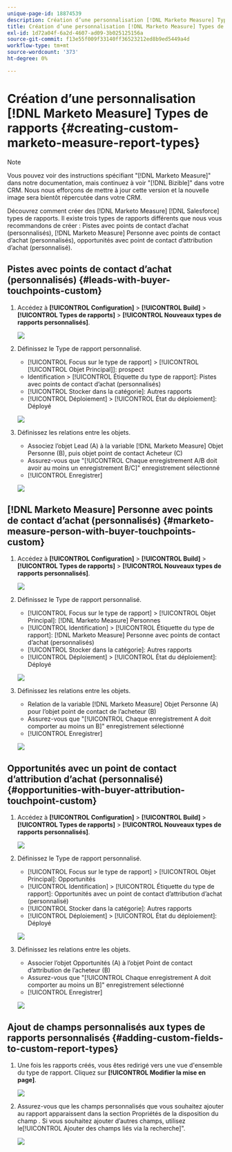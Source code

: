 ```yaml
---
unique-page-id: 18874539
description: Création d’une personnalisation [!DNL Marketo Measure] Types de rapports - [!DNL Marketo Measure] - Documentation du produit
title: Création d’une personnalisation [!DNL Marketo Measure] Types de rapports
exl-id: 1d72a04f-6a2d-4607-ad09-3b025125156a
source-git-commit: f13e55f009f33140ff36523212ed8b9ed5449a4d
workflow-type: tm+mt
source-wordcount: '373'
ht-degree: 0%

---
```


# Création d’une personnalisation [!DNL Marketo Measure] Types de rapports {#creating-custom-marketo-measure-report-types}

>[!NOTE]
>
>Vous pouvez voir des instructions spécifiant &quot;[!DNL Marketo Measure]&quot; dans notre documentation, mais continuez à voir &quot;[!DNL Bizible]&quot; dans votre CRM. Nous nous efforçons de mettre à jour cette version et la nouvelle image sera bientôt répercutée dans votre CRM.

Découvrez comment créer des [!DNL Marketo Measure] [!DNL Salesforce] types de rapports. Il existe trois types de rapports différents que nous vous recommandons de créer : Pistes avec points de contact d’achat (personnalisés), [!DNL Marketo Measure] Personne avec points de contact d’achat (personnalisés), opportunités avec point de contact d’attribution d’achat (personnalisé).

## Pistes avec points de contact d’achat (personnalisés) {#leads-with-buyer-touchpoints-custom}

1. Accédez à **[!UICONTROL Configuration]** > **[!UICONTROL Build]** > **[!UICONTROL Types de rapports]** > **[!UICONTROL Nouveaux types de rapports personnalisés]**.

   ![](assets/1.png)

1. Définissez le Type de rapport personnalisé.

   * [!UICONTROL Focus sur le type de rapport] > [!UICONTROL [!UICONTROL Objet Principal]]: prospect
   * Identification > [!UICONTROL Étiquette du type de rapport]: Pistes avec points de contact d’achat (personnalisés)
   * [!UICONTROL Stocker dans la catégorie]: Autres rapports
   * [!UICONTROL Déploiement] > [!UICONTROL État du déploiement]: Déployé

   ![](assets/2.png)

1. Définissez les relations entre les objets.

   * Associez l’objet Lead (A) à la variable [!DNL Marketo Measure] Objet Personne (B), puis objet point de contact Acheteur (C)
   * Assurez-vous que &quot;[!UICONTROL Chaque enregistrement A/B doit avoir au moins un enregistrement B/C]&quot; enregistrement sélectionné
   * [!UICONTROL Enregistrer]

   ![](assets/3.png)

## [!DNL Marketo Measure] Personne avec points de contact d’achat (personnalisés) {#marketo-measure-person-with-buyer-touchpoints-custom}

1. Accédez à **[!UICONTROL Configuration]** > **[!UICONTROL Build]** > **[!UICONTROL Types de rapports]** > **[!UICONTROL Nouveaux types de rapports personnalisés]**.

   ![](assets/4.png)

1. Définissez le Type de rapport personnalisé.

   * [!UICONTROL Focus sur le type de rapport] > [!UICONTROL Objet Principal]: [!DNL Marketo Measure] Personnes
   * [!UICONTROL Identification] > [!UICONTROL Étiquette du type de rapport]: [!DNL Marketo Measure] Personne avec points de contact d’achat (personnalisés)
   * [!UICONTROL Stocker dans la catégorie]: Autres rapports
   * [!UICONTROL Déploiement] > [!UICONTROL État du déploiement]: Déployé

   ![](assets/5.png)

1. Définissez les relations entre les objets.

   * Relation de la variable [!DNL Marketo Measure] Objet Personne (A) pour l’objet point de contact de l’acheteur (B)
   * Assurez-vous que &quot;[!UICONTROL Chaque enregistrement A doit comporter au moins un B]&quot; enregistrement sélectionné
   * [!UICONTROL Enregistrer]

   ![](assets/6.png)

## Opportunités avec un point de contact d’attribution d’achat (personnalisé) {#opportunities-with-buyer-attribution-touchpoint-custom}

1. Accédez à **[!UICONTROL Configuration]** > **[!UICONTROL Build]** > **[!UICONTROL Types de rapports]** > **[!UICONTROL Nouveaux types de rapports personnalisés]**.

   ![](assets/7.png)

1. Définissez le Type de rapport personnalisé.

   * [!UICONTROL Focus sur le type de rapport] > [!UICONTROL Objet Principal]: Opportunités
   * [!UICONTROL Identification] > [!UICONTROL Étiquette du type de rapport]: Opportunités avec un point de contact d’attribution d’achat (personnalisé)
   * [!UICONTROL Stocker dans la catégorie]: Autres rapports
   * [!UICONTROL Déploiement] > [!UICONTROL État du déploiement]: Déployé

   ![](assets/8.png)

1. Définissez les relations entre les objets.

   * Associer l’objet Opportunités (A) à l’objet Point de contact d’attribution de l’acheteur (B)
   * Assurez-vous que &quot;[!UICONTROL Chaque enregistrement A doit comporter au moins un B]&quot; enregistrement sélectionné
   * [!UICONTROL Enregistrer]

   ![](assets/9.png)

## Ajout de champs personnalisés aux types de rapports personnalisés {#adding-custom-fields-to-custom-report-types}

1. Une fois les rapports créés, vous êtes redirigé vers une vue d&#39;ensemble du type de rapport. Cliquez sur **[!UICONTROL Modifier la mise en page]**.

   ![](assets/10.png)

1. Assurez-vous que les champs personnalisés que vous souhaitez ajouter au rapport apparaissent dans la section Propriétés de la disposition du champ . Si vous souhaitez ajouter d’autres champs, utilisez le[!UICONTROL Ajouter des champs liés via la recherche]&quot;.

   ![](assets/11.png)
